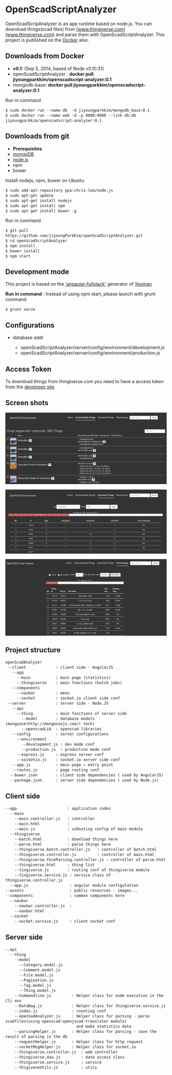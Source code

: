 OpenScadScriptAnalyzer
===
OpenScadScripAnalyzer is an app runtime based on node.js. You can download things(scad files) from [www.thingiverse.com](www.thingiverse.com) and parse them with OpenScadScriptAnalyzer. This project is published on the [Docker](https://www.docker.com/) also.

## Downloads from Docker
* **v0.1:** (Sep 5, 2014, based of Node v0.10.31)
 * openScadScriptAnalyzer : **docker pull jiyoungparkkim/openscadscript-analyzer:0.1**
 * mongodb-base:  **docker pull jiyoungparkkim/openscadscript-analyzer:0.1**


Run in command

    $ sudo docker run --name db  -d jiyoungparkkim/mongodb_base:0.1
    $ sudo docker run --name web -d -p 9000:9000 --link db:db jiyoungparkkim/openscadscript-analyzer:0.1

## Downloads from git

* **Prerequisites** 
 * [mongoDB](http://www.mongodb.org/downloads)
 * [node.js](http://nodejs.org/)
 * npm
 * bower


Install nodejs, npm, bower on Ubuntu 

    $ sudo add-apt-repository ppa:chris-lea/node.js
    $ sudo apt-get update
    $ sudo apt-get install nodejs
    $ sudo apt-get install npm
    $ sudo apt-get install bower -g

Run in command

    $ git pull https://github.com/jiyoungParkKim/openScadScriptAnalyzer.git
    $ cd openScadScriptAnalyzer
    $ npm install 
    $ bower install
    $ npm start

## Development mode

This project is based on the ['angaular-fullstack'](https://github.com/DaftMonk/generator-angular-fullstack) generator of [Yeoman](http://yeoman.io/)

**Run in command** : Instead of using npm start, please launch with grunt command

    $ grunt serve


## Configurations

* database addr
 
  * openScadScriptAnalyzer/server/config/environment/development.js
  * openScadScriptAnalyzer/server/config/environment/production.js

## Access Token

To download things from thingiverse.com you need to have a access token from the [developer site](http://www.thingiverse.com/developers/getting-started)

## Screen shots

![example image](doc/main.png "An exemplary image")

![example image](doc/main2.png "An exemplary image")

![example image](doc/main3.png "An exemplary image")

## Project structure 


    openScadAnalyzer
     --client             : client side - AngularJS
       --app
         --main           : main page (statistics)
         --thingiverse    : main fonctions (batch jobs)
       --components
         --navbar         : menu
         --socket         : socket.io client side conf
     --server             : server side - Node.JS
       --api
         --thing          : main fonctions of server side
           --model        : database models (mongoose(http://mongoosejs.com/) tech)
           --openscadLib  : openscad libraries
       --config           : server configurations
         --environment    
           --development.js : dev mode conf
           --production.js  : production mode conf
         --express.js     : express server conf
         --socketio.js    : socket.io server side conf
       --app.js           : main page ← entry point
       --routes.js        : page routing conf 
      --bower.json        : client side dependencies ( used by AngularJS)
      --package.json      : server side dependencies ( used by Node.js)


## Client side

    --app                      : application codes
      --main
        --main.controller.js   : controller
        --main.html            :
        --main.js              : uiRouting config of main module
      --thingiverse           
        --batch.html           : download things here
        --parse.html           : parse things here
        --thingiverse.batch.controller.js   : controller of batch.html
        --thingiverse.controller.js         : controller of main.html
        --thingiverse.foceParsing.controller.js : controller of parse.html
        --thingiverse.html     : thing list
        --tingiverse.js        : routing conf of thingiverse module
        --tingiverse.service.js : service class of thingiverse.controller.js
      --app.js                  : angular module configulation
    --assets                    : public resources - images...
    --components                : common components here
      --navbar                  
        --navbar.controller.js  : 
        --navbar.html
      --socket
        --socket.service.js     : client socket conf

## Server side 

    --api
      --thing
        --model
          --Category.model.js
          --Comment.model.js
          --File.model.js
          --Pagination.js
          --Tag.model.js
          --Thing.model.js
        --Commandline.js         : Helper class for node execution in the Cli env
        --DataBag.js             : Helper class for thingiverse.service.js
        --index.js               : rounting conf
        --openSadAnalyzer.js     : Helper class for parsing - parse scadfiles(using openscad-openjscad-translator module) 
                                   and make statistics data 
        --parsingHelper.js       : Helper class for parsing - save the result of parsing in the db
        --requestHelper.js       : Helper class for http request
        --socketMsgHelper.js     : Helper class for socket.io
        --thingiverse.controller.js  : web controller
        --thingiverse.dao.js         : data access class
        --thingiverse.service.js     : service 
        --thigiveseUtils.js          : utils





